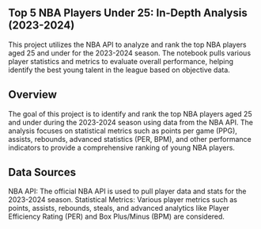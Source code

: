 ## Top 5 NBA Players Under 25: In-Depth Analysis (2023-2024)
This project utilizes the NBA API to analyze and rank the top NBA players aged 25 and under for the 2023-2024 season. The notebook pulls various player statistics and metrics to evaluate overall performance, helping identify the best young talent in the league based on objective data.
## Overview
The goal of this project is to identify and rank the top NBA players aged 25 and under during the 2023-2024 season using data from the NBA API. The analysis focuses on statistical metrics such as points per game (PPG), assists, rebounds, advanced statistics (PER, BPM), and other performance indicators to provide a comprehensive ranking of young NBA players.

## Data Sources
NBA API: The official NBA API is used to pull player data and stats for the 2023-2024 season.
Statistical Metrics: Various player metrics such as points, assists, rebounds, steals, and advanced analytics like Player Efficiency Rating (PER) and Box Plus/Minus (BPM) are considered.
